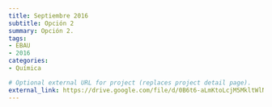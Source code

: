 ```yaml
---
title: Septiembre 2016
subtitle: Opción 2
summary: Opción 2.
tags:
- EBAU
- 2016
categories:
- Química

# Optional external URL for project (replaces project detail page).
external_link: https://drive.google.com/file/d/0B6t6-aLmKtoLcjM5MkltWlNhTVk/view
---
```

